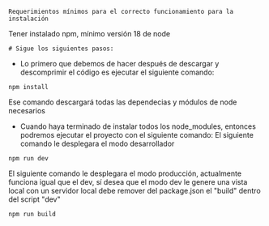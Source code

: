 ```
Requerimientos mínimos para el correcto funcionamiento para la instalación
```
Tener instalado npm, mínimo versión 18 de node 
```
# Sigue los siguientes pasos:
```
* Lo primero que debemos de hacer después de descargar y descomprimir el código es ejecutar el siguiente comando:

```
npm install
```
Ese comando descargará todas las dependecias y módulos de node necesarios


* Cuando haya terminado de instalar todos los node_modules, entonces podremos ejecutar el proyecto con el siguiente comando:
El siguiente comando le desplegara el modo desarrollador

```
npm run dev
```
El siguiente comando le desplegara el modo producción, actualmente funciona igual que el dev, sí desea que el modo dev le
genere una vista local con un servidor local debe remover del package.json el "build" dentro del script "dev"
```
npm run build
```
